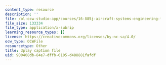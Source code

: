 ```yaml
---
content_type: resource
description: ''
file: /ol-ocw-studio-app/courses/16-885j-aircraft-systems-engineering-fall-2005/900408db84e7dffb0105d488881fafdf_KFOv1WtlAow.srt
file_size: 133334
file_type: application/x-subrip
learning_resource_types: []
license: https://creativecommons.org/licenses/by-nc-sa/4.0/
ocw_type: OCWFile
resourcetype: Other
title: 3play caption file
uid: 900408db-84e7-dffb-0105-d488881fafdf
---
```

